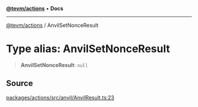 [**@tevm/actions**](../README.md) • **Docs**

***

[@tevm/actions](../globals.md) / AnvilSetNonceResult

# Type alias: AnvilSetNonceResult

> **AnvilSetNonceResult**: `null`

## Source

[packages/actions/src/anvil/AnvilResult.ts:23](https://github.com/evmts/tevm-monorepo/blob/main/packages/actions/src/anvil/AnvilResult.ts#L23)
